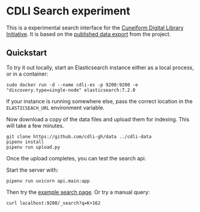 # CDLI Search experiment

This is a experimental search interface for the [Cuneiform Digital
Library Initiative](https://cdli.ucla.edu).
It is based on the [published data export](https://github.com/cdli-gh/data)
from the project.

## Quickstart

To try it out locally, start an Elasticsearch instance either as
a local process, or in a container:

```
sudo docker run -d --name cdli-es -p 9200:9200 -e "discovery.type=single-node" elasticsearch:7.2.0
```

If your instance is running somewhere else, pass the correct
location in the `ELASTICSEACH_URL` environment variable.

Now download a copy of the data files and upload them for indexing.
This will take a few minutes.

```
git clone https://github.com/cdli-gh/data ../cdli-data
pipenv install
pipenv run upload.py
```

Once the upload completes, you can test the search api.

Start the server with:

```
pipenv run uvicorn api.main:app
```

Then try the [example search page](http://localhost:8080/vue/index.html).
Or try a manual query:

```
curl localhost:9200/_search?q=K+162
```
